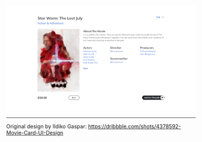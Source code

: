[![preview](preview.png)](https://iCodeThis.com/modes/design-to-code/57/submissions/306384)

---

Original design by Ildiko Gaspar: https://dribbble.com/shots/4378592-Movie-Card-UI-Design